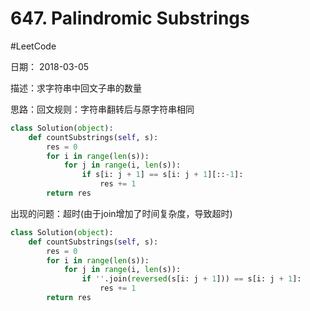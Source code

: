 # 647. Palindromic Substrings
#LeetCode

日期： 2018-03-05

描述：求字符串中回文子串的数量

思路：回文规则：字符串翻转后与原字符串相同

```python
class Solution(object):
    def countSubstrings(self, s):
        res = 0
        for i in range(len(s)):
            for j in range(i, len(s)):
                if s[i: j + 1] == s[i: j + 1][::-1]:
                    res += 1
        return res
```

出现的问题：超时(由于join增加了时间复杂度，导致超时)

```python
class Solution(object):
    def countSubstrings(self, s):
        res = 0
        for i in range(len(s)):
            for j in range(i, len(s)):
                if ''.join(reversed(s[i: j + 1])) == s[i: j + 1]:
                    res += 1
        return res
```
